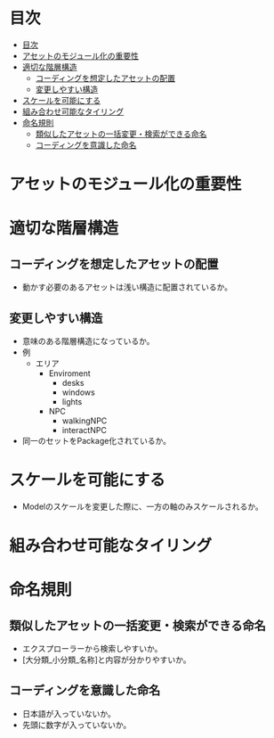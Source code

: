 # 目次

- [目次](#目次)
- [アセットのモジュール化の重要性](#アセットのモジュール化の重要性)
- [適切な階層構造](#適切な階層構造)
  - [コーディングを想定したアセットの配置](#コーディングを想定したアセットの配置)
  - [変更しやすい構造](#変更しやすい構造)
- [スケールを可能にする](#スケールを可能にする)
- [組み合わせ可能なタイリング](#組み合わせ可能なタイリング)
- [命名規則](#命名規則)
  - [類似したアセットの一括変更・検索ができる命名](#類似したアセットの一括変更検索ができる命名)
  - [コーディングを意識した命名](#コーディングを意識した命名)

# アセットのモジュール化の重要性

# 適切な階層構造

## コーディングを想定したアセットの配置

- 動かす必要のあるアセットは浅い構造に配置されているか。

## 変更しやすい構造

- 意味のある階層構造になっているか。
- 例
    - エリア
        - Enviroment
            - desks
            - windows
            - lights
        - NPC
            - walkingNPC
            - interactNPC
- 同一のセットをPackage化されているか。

# スケールを可能にする

- Modelのスケールを変更した際に、一方の軸のみスケールされるか。

# 組み合わせ可能なタイリング

# 命名規則

## 類似したアセットの一括変更・検索ができる命名

- エクスプローラーから検索しやすいか。
- [大分類_小分類_名称]と内容が分かりやすいか。

## コーディングを意識した命名

- 日本語が入っていないか。
- 先頭に数字が入っていないか。

